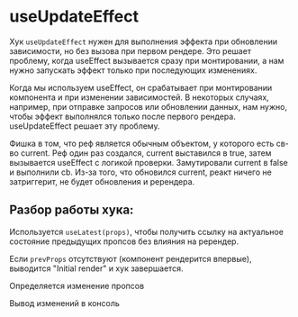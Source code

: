 # useUpdateEffect

Хук `useUpdateEffect` нужен для выполнения эффекта при обновлении зависимости, но без вызова при первом рендере. Это решает проблему, когда useEffect вызывается сразу при монтировании, а нам нужно запускать эффект только при последующих изменениях.

Когда мы используем useEffect, он срабатывает при монтировании компонента и при изменении зависимостей. В некоторых случаях, например, при отправке запросов или обновлении данных, нам нужно, чтобы эффект выполнялся только после первого рендера. useUpdateEffect решает эту проблему.

Фишка в том, что реф является обычным объектом, у которого есть св-во current. Реф один раз создался, current выставился в true, затем вызывается useEffect с логикой проверки. Замутировали current в false и выполнили cb. Из-за того, что обновился current, реакт ничего не затриггерит, не будет обновления и ререндера.

## Разбор работы хука:

Используется `useLatest(props)`, чтобы получить ссылку на актуальное состояние предыдущих пропсов без влияния на ререндер.

Если `prevProps` отсутствуют (компонент рендерится впервые), выводится "Initial render" и хук завершается.

Определяется изменение пропсов

Вывод изменений в консоль
